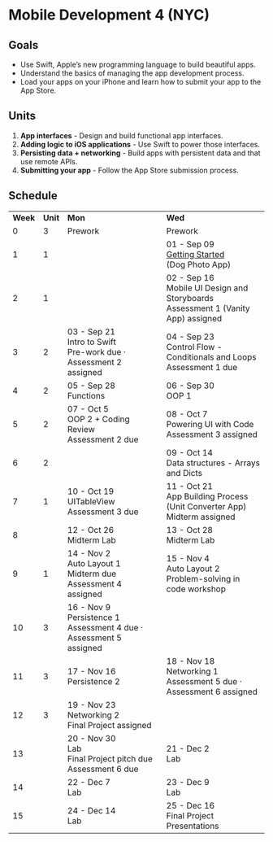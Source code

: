 # Mobile Development 4 (NYC)


## Goals

* Use Swift, Apple’s new programming language to build beautiful apps.
* Understand the basics of managing the app development process.
* Load your apps on your iPhone and learn how to submit your app to the App Store.


## Units

1. **App interfaces** - Design and build functional app interfaces.
2. **Adding logic to iOS applications** - Use Swift to power those interfaces.
3. **Persisting data + networking** - Build apps with persistent data and that use remote APIs.
4. **Submitting your app** - Follow the App Store submission process.


## Schedule

<table>
  <tr>
    <td><strong>Week</strong></td>
    <td><strong>Unit</strong></td>
    <td><strong>Mon</strong></td>
    <td><strong>Wed</strong></td>
  </tr>
  <tr>
    <td>0</td>
    <td>3</td>
    <td>Prework</td>
    <td>Prework</td>
  </tr>
  <tr>
    <td>1</td>
    <td>1</td>
    <td></td>
    <td>01 - Sep 09<br>
<a href="https://github.com/ga-students/MOB-NYC-4/tree/master/Sessions/01">Getting Started</a><br>
(Dog Photo App)</td>
  </tr>
  <tr>
    <td>2</td>
    <td>1</td>
    <td></td>
    <td>02 - Sep 16<br>
Mobile UI Design and Storyboards<br>
Assessment 1 (Vanity App) assigned</td>
  </tr>
  <tr>
    <td>3</td>
    <td>2</td>
    <td>03 - Sep 21<br>
Intro to Swift<br>
Pre-work due · Assessment 2 assigned</td>
    <td>04 - Sep 23<br>
Control Flow - Conditionals and Loops<br>
Assessment 1 due</td>
  </tr>
  <tr>
    <td>4</td>
    <td>2</td>
    <td>05 - Sep 28<br>
Functions</td>
    <td>06 - Sep 30<br>
OOP 1</td>
  </tr>
  <tr>
    <td>5</td>
    <td>2</td>
    <td>07 - Oct 5<br>
OOP 2 + Coding Review<br>
Assessment 2 due</td>
    <td>08 - Oct 7<br>
Powering UI with Code<br>
Assessment 3 assigned</td>
  </tr>
  <tr>
    <td>6</td>
    <td>2</td>
    <td></td>
    <td>09 - Oct 14<br>
Data structures - Arrays and Dicts</td>
  </tr>
  <tr>
    <td>7</td>
    <td>1</td>
    <td>10 - Oct 19<br>
UITableView<br>
Assessment 3 due</td>
    <td>11 - Oct 21<br>
App Building Process<br>
(Unit Converter App)<br>
Midterm assigned</td>
  </tr>
  <tr>
    <td>8</td>
    <td></td>
    <td>12 - Oct 26<br>
Midterm Lab</td>
    <td>13 - Oct 28<br>
Midterm Lab</td>
  </tr>
  <tr>
    <td>9</td>
    <td>1</td>
    <td>14 - Nov 2<br>
Auto Layout 1<br>
Midterm due<br>
Assessment 4 assigned</td>
    <td>15 - Nov 4<br>
Auto Layout 2<br>
Problem-solving in code workshop</td>
  </tr>
  <tr>
    <td>10</td>
    <td>3</td>
    <td>16 - Nov 9<br>
Persistence 1<br>
Assessment 4 due · Assessment 5 assigned</td>
    <td></td>
  </tr>
  <tr>
    <td>11</td>
    <td>3</td>
    <td>17 - Nov 16<br>
Persistence 2</td>
    <td>18 - Nov 18<br>
Networking 1<br>
Assessment 5 due · Assessment 6 assigned</td>
  </tr>
  <tr>
    <td>12</td>
    <td>3</td>
    <td>19 - Nov 23<br>
Networking 2<br>
Final Project assigned</td>
    <td></td>
  </tr>
  <tr>
    <td>13</td>
    <td></td>
    <td>20 - Nov 30<br>
Lab<br>
Final Project pitch due<br>
Assessment 6 due</td>
    <td>21 - Dec 2<br>
Lab</td>
  </tr>
  <tr>
    <td>14</td>
    <td></td>
    <td>22 - Dec 7<br>
Lab</td>
    <td>23 - Dec 9<br>
Lab</td>
  </tr>
  <tr>
    <td>15</td>
    <td></td>
    <td>24 - Dec 14<br>
Lab</td>
    <td>25 - Dec 16<br>
Final Project Presentations</td>
  </tr>
</table>
